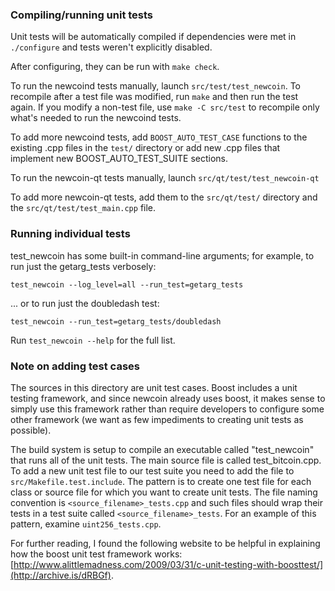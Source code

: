 ### Compiling/running unit tests

Unit tests will be automatically compiled if dependencies were met in `./configure`
and tests weren't explicitly disabled.

After configuring, they can be run with `make check`.

To run the newcoind tests manually, launch `src/test/test_newcoin`. To recompile
after a test file was modified, run `make` and then run the test again. If you
modify a non-test file, use `make -C src/test` to recompile only what's needed
to run the newcoind tests.

To add more newcoind tests, add `BOOST_AUTO_TEST_CASE` functions to the existing
.cpp files in the `test/` directory or add new .cpp files that
implement new BOOST_AUTO_TEST_SUITE sections.

To run the newcoin-qt tests manually, launch `src/qt/test/test_newcoin-qt`

To add more newcoin-qt tests, add them to the `src/qt/test/` directory and
the `src/qt/test/test_main.cpp` file.

### Running individual tests

test_newcoin has some built-in command-line arguments; for
example, to run just the getarg_tests verbosely:

    test_newcoin --log_level=all --run_test=getarg_tests

... or to run just the doubledash test:

    test_newcoin --run_test=getarg_tests/doubledash

Run `test_newcoin --help` for the full list.

### Note on adding test cases

The sources in this directory are unit test cases.  Boost includes a
unit testing framework, and since newcoin already uses boost, it makes
sense to simply use this framework rather than require developers to
configure some other framework (we want as few impediments to creating
unit tests as possible).

The build system is setup to compile an executable called "test_newcoin"
that runs all of the unit tests.  The main source file is called
test_bitcoin.cpp. To add a new unit test file to our test suite you need
to add the file to `src/Makefile.test.include`. The pattern is to create
one test file for each class or source file for which you want to create
unit tests.  The file naming convention is `<source_filename>_tests.cpp`
and such files should wrap their tests in a test suite
called `<source_filename>_tests`. For an example of this pattern,
examine `uint256_tests.cpp`.

For further reading, I found the following website to be helpful in
explaining how the boost unit test framework works:
[http://www.alittlemadness.com/2009/03/31/c-unit-testing-with-boosttest/](http://archive.is/dRBGf).

